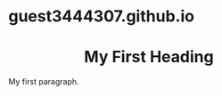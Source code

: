 # guest3444307.github.io
<!DOCTYPE html>
<html>
<body>

<h1 style="text-align: center">My First Heading</h1>

<p>My first paragraph.</p>

</body>
</html>
